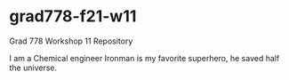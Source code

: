 # grad778-f21-w11
Grad 778 Workshop 11 Repository

I am a Chemical engineer 
Ironman is my favorite superhero, he saved half the universe.

